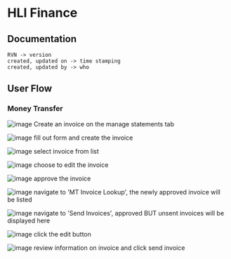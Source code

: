 # HLI Finance

## Documentation

```
RVN -> version
created, updated on -> time stamping
created, updated by -> who
```

## User Flow

### Money Transfer
![image](https://user-images.githubusercontent.com/49925170/234941860-f29c8d6b-efa9-4010-8109-adcff552399b.png)
Create an invoice on the manage statements tab

![image](https://user-images.githubusercontent.com/49925170/234942039-ecd41728-85b6-445e-811b-36d10ad6335a.png)
fill out form and create the invoice

![image](https://user-images.githubusercontent.com/49925170/234942317-5cbaf89d-30d0-4d76-b477-1d27124c9420.png)
select invoice from list

![image](https://user-images.githubusercontent.com/49925170/234942448-8ba721c5-94ed-42e7-8a6e-9e1a87efbf85.png)
choose to edit the invoice

![image](https://user-images.githubusercontent.com/49925170/234942548-1da4eb79-db96-484a-a24e-c341fcaee94f.png)
approve the invoice

![image](https://user-images.githubusercontent.com/49925170/234942977-288f23cb-f982-420b-ab3f-66e369f99a9f.png)
navigate to 'MT Invoice Lookup', the newly approved invoice will be listed

![image](https://user-images.githubusercontent.com/49925170/234943579-dcea9dde-a4d4-40e2-8c71-1f8dd8ed5a9e.png)
navigate to 'Send Invoices', approved BUT unsent invoices will be displayed here

![image](https://user-images.githubusercontent.com/49925170/234944023-3b2b3483-a90f-4095-9c4d-27468b60b88e.png)
click the edit button

![image](https://user-images.githubusercontent.com/49925170/234944212-27b43536-01c5-4a0a-907d-0cb2a459c7dc.png)
review information on invoice and click send invoice



